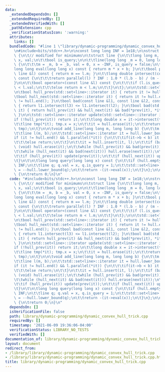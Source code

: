 ```yaml
---
data:
  _extendedDependsOn: []
  _extendedRequiredBy: []
  _extendedVerifiedWith: []
  _pathExtension: cpp
  _verificationStatusIcon: ':warning:'
  attributes:
    links: []
  bundledCode: "#line 1 \"library/dynamic-programming/dynamic_convex_hull_trick.cpp\"\
    \n#include<bits/stdc++.h>\n\nconst long long INF = 1e18;\n\nstruct ConvexHullTrick\
    \ {\n\t// modified for minimums\n\tstruct line {\n\t\tlong long m, b; long double\
    \ x, val;\n\t\tbool is_query;\n\n\t\tline(long long _m = 0, long long _b = 0)\
    \ {\n\t\t\tm = _m, b = _b, val = 0, x = -INF, is_query = false;\n\t\t}\n\n\t\t\
    long long eval(long long x) const { return m * x + b; }\n\t\tbool parallel(const\
    \ line &l) const { return m == l.m; }\n\t\tlong double intersect(const line &l)\
    \ const {\n\t\t\treturn parallel(l) ? INF : 1.0 * (l.b - b) / (m - l.m);\n\t\t\
    }\n\n\t\tbool operator<(const line &l) const {\n\t\t\tif (l.is_query) return x\
    \ < l.val;\n\t\t\telse return m < l.m;\n\t\t}\n\t};\n\n\tstd::set<line> hull;\n\
    \n\tbool hull_prev(std::set<line>::iterator it) { return it != hull.begin(); }\n\
    \tbool hull_next(std::set<line>::iterator it) { return it != hull.end() && next(it)\
    \ != hull.end(); }\n\tbool bad(const line &l1, const line &l2, const line &l3)\
    \ { return l1.intersect(l3) <= l1.intersect(l2); }\n\tbool bad(std::set<line>::iterator\
    \ it) { return hull_prev(it) && hull_next(it) && bad(*prev(it), *it, *next(it));\
    \ }\n\n\tstd::set<line>::iterator update(std::set<line>::iterator it) {\n\t\t\
    if (!hull_prev(it)) return it;\n\t\tlong double x = it->intersect(*prev(it));\n\
    \t\tline tmp(*it); tmp.x = x;\n\t\tit = hull.erase(it);\n\t\treturn hull.insert(it,\
    \ tmp);\n\t}\n\n\tvoid add_line(long long m, long long b) {\n\t\tm = -m, b = -b;\n\
    \t\tline l(m, b);\n\t\tstd::set<line>::iterator it = hull.lower_bound(l);\n\t\t\
    if (it != hull.end() && l.parallel(*it)) {\n\t\t\tif(it->b < b) it = hull.erase(it);\n\
    \t\t\telse return;\n\t\t}\n\t\tit = hull.insert(it, l);\n\t\tif (bad(it)) return\
    \ (void) hull.erase(it);\n\t\twhile (hull_prev(it) && bad(prev(it))) hull.erase(prev(it));\n\
    \t\twhile (hull_next(it) && bad(next(it))) hull.erase(next(it));\n\t\tit = update(it);\n\
    \t\tif (hull_prev(it)) update(prev(it));\n\t\tif (hull_next(it)) update(next(it));\n\
    \t}\n\t\n\tlong long query(long long x) const {\n\t\tif (hull.empty()) return\
    \ INF;\n\t\tline q; q.val = x, q.is_query = 1;\n\t\tstd::set<line>::iterator it\
    \ = --hull.lower_bound(q);\n\t\treturn -(it->eval(x));\n\t}\n};\n\nint main()\
    \ {\n\treturn 0;\n}\n"
  code: "#include<bits/stdc++.h>\n\nconst long long INF = 1e18;\n\nstruct ConvexHullTrick\
    \ {\n\t// modified for minimums\n\tstruct line {\n\t\tlong long m, b; long double\
    \ x, val;\n\t\tbool is_query;\n\n\t\tline(long long _m = 0, long long _b = 0)\
    \ {\n\t\t\tm = _m, b = _b, val = 0, x = -INF, is_query = false;\n\t\t}\n\n\t\t\
    long long eval(long long x) const { return m * x + b; }\n\t\tbool parallel(const\
    \ line &l) const { return m == l.m; }\n\t\tlong double intersect(const line &l)\
    \ const {\n\t\t\treturn parallel(l) ? INF : 1.0 * (l.b - b) / (m - l.m);\n\t\t\
    }\n\n\t\tbool operator<(const line &l) const {\n\t\t\tif (l.is_query) return x\
    \ < l.val;\n\t\t\telse return m < l.m;\n\t\t}\n\t};\n\n\tstd::set<line> hull;\n\
    \n\tbool hull_prev(std::set<line>::iterator it) { return it != hull.begin(); }\n\
    \tbool hull_next(std::set<line>::iterator it) { return it != hull.end() && next(it)\
    \ != hull.end(); }\n\tbool bad(const line &l1, const line &l2, const line &l3)\
    \ { return l1.intersect(l3) <= l1.intersect(l2); }\n\tbool bad(std::set<line>::iterator\
    \ it) { return hull_prev(it) && hull_next(it) && bad(*prev(it), *it, *next(it));\
    \ }\n\n\tstd::set<line>::iterator update(std::set<line>::iterator it) {\n\t\t\
    if (!hull_prev(it)) return it;\n\t\tlong double x = it->intersect(*prev(it));\n\
    \t\tline tmp(*it); tmp.x = x;\n\t\tit = hull.erase(it);\n\t\treturn hull.insert(it,\
    \ tmp);\n\t}\n\n\tvoid add_line(long long m, long long b) {\n\t\tm = -m, b = -b;\n\
    \t\tline l(m, b);\n\t\tstd::set<line>::iterator it = hull.lower_bound(l);\n\t\t\
    if (it != hull.end() && l.parallel(*it)) {\n\t\t\tif(it->b < b) it = hull.erase(it);\n\
    \t\t\telse return;\n\t\t}\n\t\tit = hull.insert(it, l);\n\t\tif (bad(it)) return\
    \ (void) hull.erase(it);\n\t\twhile (hull_prev(it) && bad(prev(it))) hull.erase(prev(it));\n\
    \t\twhile (hull_next(it) && bad(next(it))) hull.erase(next(it));\n\t\tit = update(it);\n\
    \t\tif (hull_prev(it)) update(prev(it));\n\t\tif (hull_next(it)) update(next(it));\n\
    \t}\n\t\n\tlong long query(long long x) const {\n\t\tif (hull.empty()) return\
    \ INF;\n\t\tline q; q.val = x, q.is_query = 1;\n\t\tstd::set<line>::iterator it\
    \ = --hull.lower_bound(q);\n\t\treturn -(it->eval(x));\n\t}\n};\n\nint main()\
    \ {\n\treturn 0;\n}\n"
  dependsOn: []
  isVerificationFile: false
  path: library/dynamic-programming/dynamic_convex_hull_trick.cpp
  requiredBy: []
  timestamp: '2021-06-09 19:36:06-04:00'
  verificationStatus: LIBRARY_NO_TESTS
  verifiedWith: []
documentation_of: library/dynamic-programming/dynamic_convex_hull_trick.cpp
layout: document
redirect_from:
- /library/library/dynamic-programming/dynamic_convex_hull_trick.cpp
- /library/library/dynamic-programming/dynamic_convex_hull_trick.cpp.html
title: library/dynamic-programming/dynamic_convex_hull_trick.cpp
---
```

